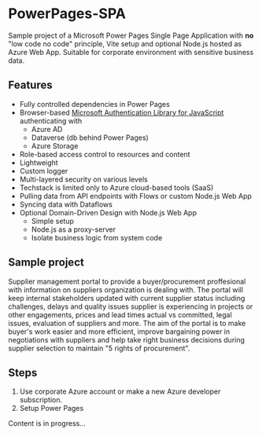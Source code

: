 # PowerPages-SPA

Sample project of a Microsoft Power Pages Single Page Application with **no** "low code no code" principle, Vite setup and optional Node.js hosted as Azure Web App. Suitable for corporate environment with sensitive business data.

## Features
  - Fully controlled dependencies in Power Pages
  - Browser-based [Microsoft Authentication Library for JavaScript](https://github.com/AzureAD/microsoft-authentication-library-for-js/tree/dev/lib/msal-browser) authenticating with
    - Azure AD
    - Dataverse (db behind Power Pages)
    - Azure Storage
  - Role-based access control to resources and content
  - Lightweight
  - Custom logger
  - Multi-layered security on various levels
  - Techstack is limited only to Azure cloud-based tools (SaaS)
  - Pulling data from API endpoints with Flows or custom Node.js Web App
  - Syncing data with Dataflows
  - Optional Domain-Driven Design with Node.js Web App
    - Simple setup
    - Node.js as a proxy-server
    - Isolate business logic from system code

## Sample project

Supplier management portal to provide a buyer/procurement proffesional with information on suppliers organization is dealing with. The portal will keep internal stakeholders updated with current supplier status including challenges, delays and quality issues supplier is experiencing in projects or other engagements, prices and lead times actual vs committed, legal issues, evaluation of suppliers and more. The aim of the portal is to make buyer's work easier and more efficient, improve bargaining power in negotiations with suppliers and help take right business decisions during supplier selection to maintain "5 rights of procurement".

## Steps

1) Use corporate Azure account or make a new Azure developer subscription.
2) Setup Power Pages

Content is in progress...
